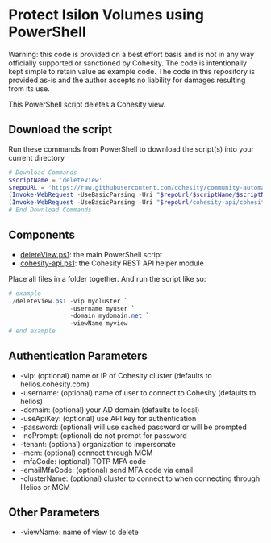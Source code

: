 # Protect Isilon Volumes using PowerShell

Warning: this code is provided on a best effort basis and is not in any way officially supported or sanctioned by Cohesity. The code is intentionally kept simple to retain value as example code. The code in this repository is provided as-is and the author accepts no liability for damages resulting from its use.

This PowerShell script deletes a Cohesity view.

## Download the script

Run these commands from PowerShell to download the script(s) into your current directory

```powershell
# Download Commands
$scriptName = 'deleteView'
$repoURL = 'https://raw.githubusercontent.com/cohesity/community-automation-samples/main/powershell'
(Invoke-WebRequest -UseBasicParsing -Uri "$repoUrl/$scriptName/$scriptName.ps1").content | Out-File "$scriptName.ps1"; (Get-Content "$scriptName.ps1") | Set-Content "$scriptName.ps1"
(Invoke-WebRequest -UseBasicParsing -Uri "$repoUrl/cohesity-api/cohesity-api.ps1").content | Out-File cohesity-api.ps1; (Get-Content cohesity-api.ps1) | Set-Content cohesity-api.ps1
# End Download Commands
```

## Components

* [deleteView.ps1](https://raw.githubusercontent.com/cohesity/community-automation-samples/main/powershell/deleteView/deleteView.ps1): the main PowerShell script
* [cohesity-api.ps1](https://raw.githubusercontent.com/cohesity/community-automation-samples/main/powershell/cohesity-api/cohesity-api.ps1): the Cohesity REST API helper module

Place all files in a folder together. And run the script like so:

```powershell
# example
./deleteView.ps1 -vip mycluster `
                 -username myuser `
                 -domain mydomain.net `
                 -viewName myview
# end example
```

## Authentication Parameters

* -vip: (optional) name or IP of Cohesity cluster (defaults to helios.cohesity.com)
* -username: (optional) name of user to connect to Cohesity (defaults to helios)
* -domain: (optional) your AD domain (defaults to local)
* -useApiKey: (optional) use API key for authentication
* -password: (optional) will use cached password or will be prompted
* -noPrompt: (optional) do not prompt for password
* -tenant: (optional) organization to impersonate
* -mcm: (optional) connect through MCM
* -mfaCode: (optional) TOTP MFA code
* -emailMfaCode: (optional) send MFA code via email
* -clusterName: (optional) cluster to connect to when connecting through Helios or MCM

## Other Parameters

* -viewName: name of view to delete
